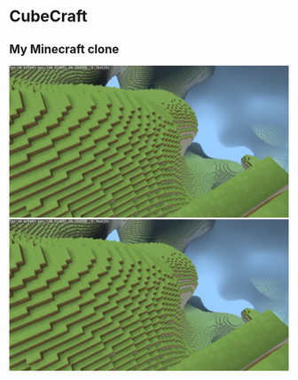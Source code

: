 # CubeCraft
## My Minecraft clone
![alt text](https://raw.githubusercontent.com/AdamYuan/CubeCraft/master/screenshot/2.jpg)
![alt text](https://raw.githubusercontent.com/AdamYuan/CubeCraft/master/screenshot/2.jpg)
